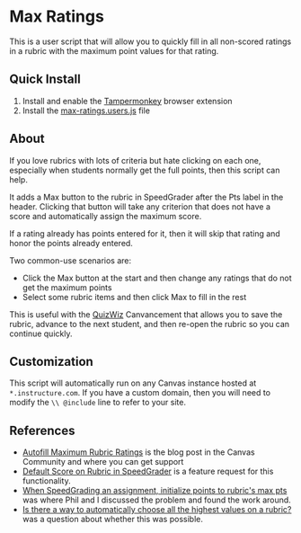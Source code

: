 # Max Ratings
This is a user script that will allow you to quickly fill in all non-scored ratings in a rubric with the maximum point values for that rating.

## Quick Install
1. Install and enable the [Tampermonkey](http://tampermonkey.net/) browser extension
2. Install the [max-ratings.users.js](https://github.com/jamesjonesmath/canvancement/raw/master/rubrics/max-ratings/max-ratings.user.js) file

## About
If you love rubrics with lots of criteria but hate clicking on each one, especially when students normally get the full points, then this script can help.

It adds a Max button to the rubric in SpeedGrader after the Pts label in the header. Clicking that button will take any criterion that does not have a score and automatically
assign the maximum score.

If a rating already has points entered for it, then it will skip that rating and honor the points already entered.

Two common-use scenarios are:
* Click the Max button at the start and then change any ratings that do not get the maximum points
* Select some rubric items and then click Max to fill in the rest

This is useful with the [QuizWiz](../quizzes/quizwiz) Canvancement that allows you to save the rubric, advance to the next student, and then re-open the rubric so you can continue quickly.

## Customization
This script will automatically run on any Canvas instance hosted at ``*.instructure.com``. If you have a custom domain, then you will need to modify the `\\ @include` line to refer to your site.

## References
* [Autofill Maximum Rubric Ratings](https://community.canvaslms.com/t5/Higher-Ed-Canvas-Users/Autofill-Maximum-Rubric-Ratings/ba-p/518278) is the blog post in the Canvas Community and where you can get support
* [Default Score on Rubric in SpeedGrader](https://community.canvaslms.com/t5/Idea-Conversations/Default-Score-on-Rubric-in-SpeedGrader/idc-p/518215) is a feature request for this functionality.
* [When SpeedGrading an assignment, initialize points to rubric's max pts](https://community.canvaslms.com/t5/Canvas-Question-Forum/When-SpeedGrading-an-assignment-initialize-points-to-rubric-s/m-p/182850) was where Phil and I discussed the problem and found the work around.
* [Is there a way to automatically choose all the highest values on a rubric?](https://community.canvaslms.com/t5/Canvas-Question-Forum/Is-there-a-way-to-automatically-choose-all-the-highest-values-on/m-p/143618) was a question about whether this was possible.
